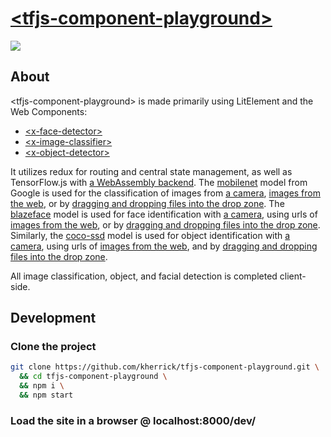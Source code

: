 # [\<tfjs-component-playground>](https://kherrick.github.io/tfjs-component-playground/)

<a href="https://bit.ly/blazefacecam">
  <img src="https://raw.githubusercontent.com/kherrick/tfjs-component-playground/master/assets/screencast.gif" />
</a>

## About

\<tfjs-component-playground> is made primarily using LitElement and the Web Components:

* [\<x-face-detector>](https://github.com/kherrick/x-face-detector)
* [\<x-image-classifier>](https://github.com/kherrick/x-image-classifier)
* [\<x-object-detector>](https://github.com/kherrick/x-object-detector)

It utilizes redux for routing and central state
management, as well as TensorFlow.js with [a WebAssembly backend](https://github.com/tensorflow/tfjs/tree/master/tfjs-backend-wasm).
The [mobilenet](https://github.com/tensorflow/tfjs-models/tree/master/mobilenet) model from Google is used for the
classification of images from [a camera](https://kherrick.github.io/tfjs-component-playground/mobilenet/userMediaVideo),
[images from the web](https://kherrick.github.io/tfjs-component-playground/mobilenet/single/aHR0cHM6Ly9yYXcuZ2l0aHVidXNlcmNvbnRlbnQuY29tL2toZXJyaWNrL3RmanMtY29tcG9uZW50LXBsYXlncm91bmQvbWFzdGVyL2Fzc2V0cy9kZW1vLzc=),
or by [dragging and dropping files into the drop zone](https://kherrick.github.io/tfjs-component-playground/mobilenet/range/0x9999999/domain/github-avatars/3065761).
The [blazeface](https://github.com/tensorflow/tfjs-models/tree/master/blazeface) model is used for face
identification with [a camera](https://kherrick.github.io/tfjs-component-playground/blazeface/userMediaVideo), using urls of
[images from the web](https://kherrick.github.io/tfjs-component-playground/blazeface/single/aHR0cHM6Ly9yYXcuZ2l0aHVidXNlcmNvbnRlbnQuY29tL2toZXJyaWNrL3RmanMtY29tcG9uZW50LXBsYXlncm91bmQvbWFzdGVyL2Fzc2V0cy9kZW1vLzE=),
or by [dragging and dropping files into the drop zone](https://kherrick.github.io/tfjs-component-playground/blazeface/range/0x9999999/domain/github-avatars/3065761).
Similarly, the [coco-ssd](https://github.com/tensorflow/tfjs-models/tree/master/coco-ssd) model is used for object
identification with [a camera](https://kherrick.github.io/tfjs-component-playground/cocossd/userMediaVideo), using urls of
[images from the web](https://kherrick.github.io/tfjs-component-playground/cocossd/single/aHR0cHM6Ly9yYXcuZ2l0aHVidXNlcmNvbnRlbnQuY29tL2toZXJyaWNrL3RmanMtY29tcG9uZW50LXBsYXlncm91bmQvbWFzdGVyL2Fzc2V0cy9kZW1vLzEw),
and by [dragging and dropping files into the drop zone](https://kherrick.github.io/tfjs-component-playground/cocossd/range/0x9999999/domain/github-avatars/3065761).

All image classification, object, and facial detection is completed client-side.

## Development

### Clone the project

```bash
git clone https://github.com/kherrick/tfjs-component-playground.git \
  && cd tfjs-component-playground \
  && npm i \
  && npm start
```

### Load the site in a browser @ localhost:8000/dev/
